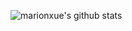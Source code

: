 ![marionxue's github stats](https://github-readme-stats.vercel.app/api?username=marionxue&theme=radical) 

